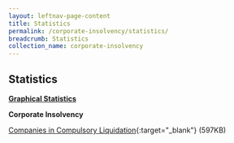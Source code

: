 ```yaml
---
layout: leftnav-page-content
title: Statistics
permalink: /corporate-insolvency/statistics/
breadcrumb: Statistics
collection_name: corporate-insolvency
---
```


Statistics
---

<u><b>Graphical Statistics</b></u>

**Corporate Insolvency**

[Companies in Compulsory Liquidation](/files/CompaniesLiquidation.pdf/){:target="_blank"} (597KB)

